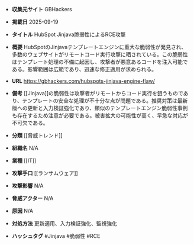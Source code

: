 - **収集元サイト**
GBHackers

- **掲載日**
2025-09-19

- **タイトル**
HubSpot Jinjava脆弱性によるRCE攻撃

- **概要**
HubSpotのJinjavaテンプレートエンジンに重大な脆弱性が発見され、多数のウェブサイトがリモートコード実行攻撃に晒されている。この脆弱性はテンプレート処理の不備に起因し、攻撃者が悪意あるコードを注入可能である。影響範囲は広範であり、迅速な修正適用が求められる。

- **URL**
https://gbhackers.com/hubspots-jinjava-engine-flaw/

- **備考**
[[Jinjava]]の脆弱性は攻撃者がリモートからコード実行を狙うものであり、テンプレートの安全な処理が不十分な点が問題である。推奨対策は最新版への更新と入力検証強化であり、類似のテンプレートエンジン脆弱性事例も存在するため注意が必要である。被害拡大の可能性が高く、早急な対応が不可欠である。

- **分類**
[[脅威トレンド]]

- **組織名**
N/A

- **業種**
[[IT]]

- **攻撃手口**
[[ランサムウェア]]

- **攻撃影響**
N/A

- **脅威アクター**
N/A

- **原因**
N/A

- **対処方法**
更新適用、入力検証強化、監視強化

- **ハッシュタグ**
#Jinjava #脆弱性 #RCE
